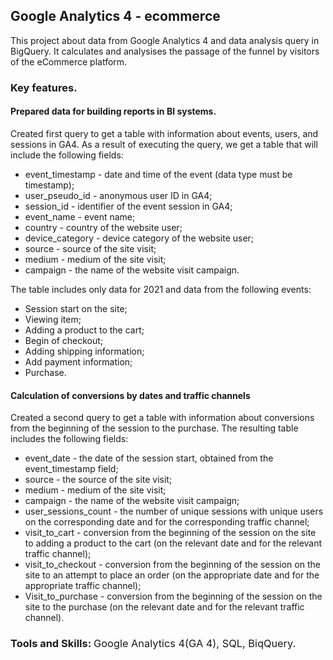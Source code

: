 ## Google Analytics 4 - ecommerce

This project about data from Google Analytics 4 and data analysis query in BigQuery. It calculates and analysises
the passage of the funnel by visitors of the eCommerce platform.

### Key features.

#### Prepared data for building reports in BI systems.
Created first query to get a table with information about events, users, and sessions in GA4. As a result of executing 
the query, we get a table that will include the following fields:

- event_timestamp - date and time of the event (data type must be timestamp);
- user_pseudo_id - anonymous user ID in GA4;
- session_id - identifier of the event session in GA4;
- event_name - event name;
- country - country of the website user;
- device_category - device category of the website user;
- source - source of the site visit;
- medium - medium of the site visit;
- campaign - the name of the website visit campaign.

The table includes only data for 2021 and data from the following events:

- Session start on the site;
- Viewing item;
- Adding a product to the cart;
- Begin of checkout;
- Adding shipping information;
- Add payment information;
- Purchase.

#### Calculation of conversions by dates and traffic channels
Created a second query to get a table with information about conversions from the beginning of the session to the purchase.
The resulting table includes the following fields:

- event_date - the date of the session start, obtained from the event_timestamp field;
- source - the source of the site visit;
- medium - medium of the site visit;
- campaign - the name of the website visit campaign;
- user_sessions_count - the number of unique sessions with unique users on the corresponding date and for the corresponding 
traffic channel;
- visit_to_cart - conversion from the beginning of the session on the site to adding a product to the cart (on the relevant 
date and for the relevant traffic channel);
- visit_to_checkout - conversion from the beginning of the session on the site to an attempt to place an order (on the 
appropriate date and for the appropriate traffic channel);
- Visit_to_purchase - conversion from the beginning of the session on the site to the purchase (on the relevant date and 
for the relevant traffic channel).

### Tools and Skills: <span style="font-weight: lighter; font-size: 0,9em;">Google Analytics 4(GA 4), SQL, BiqQuery.</span>
